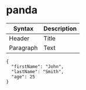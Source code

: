 # panda
| Syntax | Description |
| ----------- | ----------- |
| Header | Title |
| Paragraph | Text |
```
{
  "firstName": "John",
  "lastName": "Smith",
  "age": 25
}
```
